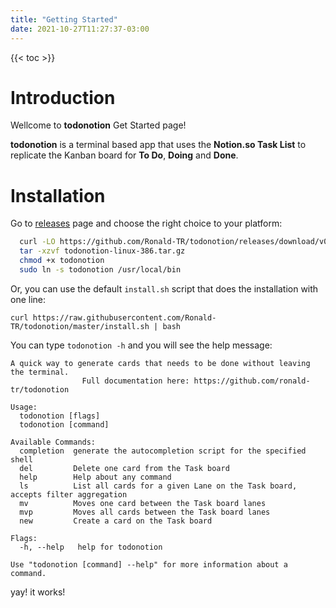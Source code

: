 ```yaml
---
title: "Getting Started"
date: 2021-10-27T11:27:37-03:00
---
```


{{< toc >}}

# Introduction

Wellcome to **todonotion** Get Started page!

**todonotion** is a terminal based app that uses the **Notion.so Task List** to replicate the Kanban board
for **To Do**, **Doing** and **Done**.

# Installation

Go to [releases](https://github.com/Ronald-TR/todonotion/releases) page and choose the right choice to your platform:

```bash
  curl -LO https://github.com/Ronald-TR/todonotion/releases/download/v0.1.0/todonotion-linux-386.tar.gz
  tar -xzvf todonotion-linux-386.tar.gz
  chmod +x todonotion
  sudo ln -s todonotion /usr/local/bin
```

Or, you can use the default `install.sh` script that does the installation with one line:


    curl https://raw.githubusercontent.com/Ronald-TR/todonotion/master/install.sh | bash


You can type `todonotion -h` and you will see the help message:

```
A quick way to generate cards that needs to be done without leaving the terminal.
				Full documentation here: https://github.com/ronald-tr/todonotion

Usage:
  todonotion [flags]
  todonotion [command]

Available Commands:
  completion  generate the autocompletion script for the specified shell
  del         Delete one card from the Task board
  help        Help about any command
  ls          List all cards for a given Lane on the Task board, accepts filter aggregation
  mv          Moves one card between the Task board lanes
  mvp         Moves all cards between the Task board lanes
  new         Create a card on the Task board

Flags:
  -h, --help   help for todonotion

Use "todonotion [command] --help" for more information about a command.
```

yay! it works!